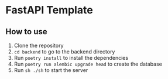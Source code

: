 # FastAPI Template

## How to use

1. Clone the repository
2. `cd backend` to go to the backend directory
3. Run `poetry install` to install the dependencies
4. Run `poetry run alembic upgrade head` to create the database
5. Run `sh ./sh` to start the server
